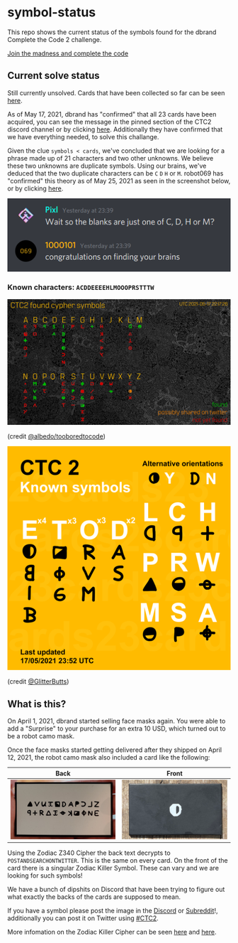 # symbol-status

This repo shows the current status of the symbols found for the dbrand Complete the Code 2 challenge.

[Join the madness and complete the code](https://discord.gg/dbrand)

## Current solve status
Still currently unsolved. Cards that have been collected so far can be seen [here](/acquiredSymbols).

As of May 17, 2021, dbrand has "confirmed" that all 23 cards have been acquired, you can see the message in the pinned section of the CTC2 discord channel or by clicking [here](https://discord.com/channels/520021794380447745/832309320934621234/843974368287653939).
Additionally they have confirmed that we have everything needed, to solve this challange.

Given the clue `symbols < cards`, we've concluded that we are looking for a phrase made up of 21 characters and two other unknowns.
We believe these two unknowns are duplicate symbols. Using our brains, we've deduced that the two duplicate characters can be `C` `D` `H` or `M`.
robot069 has "confirmed" this theory as of May 25, 2021 as seen in the screenshot below, or by clicking [here](https://discord.com/channels/520021794380447745/832309320934621234/846880270245953557).

![Confirmation](message.png)

### Known characters: `ACDDEEEEHLMOOOPRSTTTW`

![Status](CTC2.png)

(credit [@albedo/tooboredtocode](https://github.com/tooboredtocode))

![Known Only](Known.png)

(credit [@GlitterButts](https://github.com/glitterbutts))

## What is this?

On April 1, 2021, dbrand started selling face masks again. You were able to add a "Surprise" to your purchase for an extra 10 USD, which turned out to be a robot camo mask.

Once the face masks started getting delivered after they shipped on April 12, 2021, the robot camo mask also included a card like the following:

| Back  | Front |
| --- | --- |
| ![Back Card](acquiredSymbols/0-backCard.png) | ![Front Card](acquiredSymbols/E-2.png) |

Using the Zodiac Z340 Cipher the back text decrypts to `POSTANDSEARCHONTWITTER`. This is the same on every card.
On the front of the card there is a singular Zodiac Killer Symbol. These can vary and we are looking for such symbols!

We have a bunch of dipshits on Discord that have been trying to figure out what exactly the backs of the cards are supposed to mean.

If you have a symbol please post the image in the [Discord](https://discord.gg/dbrand) or [Subreddit](https://www.reddit.com/r/dbrand)!, additionally you can post it on Twitter using [#CTC2](https://twitter.com/hashtag/CTC2).

More infomation on the Zodiac Killer Cipher can be seen [here](http://zodiackillersite.com/viewtopic.php?f=23&t=5079) and [here](https://www.dcode.fr/zodiac-killer-cipher).
